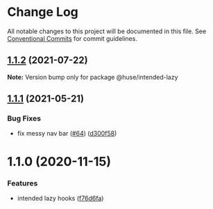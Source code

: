# Change Log

All notable changes to this project will be documented in this file.
See [Conventional Commits](https://conventionalcommits.org) for commit guidelines.

## [1.1.2](https://github.com/ecomfe/react-hooks/compare/@huse/intended-lazy@1.1.1...@huse/intended-lazy@1.1.2) (2021-07-22)

**Note:** Version bump only for package @huse/intended-lazy





## [1.1.1](https://github.com/ecomfe/react-hooks/compare/@huse/intended-lazy@1.1.0...@huse/intended-lazy@1.1.1) (2021-05-21)


### Bug Fixes

* fix messy nav bar ([#64](https://github.com/ecomfe/react-hooks/issues/64)) ([d300f58](https://github.com/ecomfe/react-hooks/commit/d300f5800310f880d79e36b459c502c5b4f5cfe2))





# 1.1.0 (2020-11-15)


### Features

* intended lazy hooks ([f76d6fa](https://github.com/ecomfe/react-hooks/commit/f76d6faa6a6a0f37dfcf0b7a8c99f40e6a5925de))
